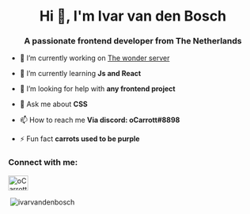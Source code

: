 <h1 align="center">Hi 👋, I'm Ivar van den Bosch</h1>
<h3 align="center">A passionate frontend developer from The Netherlands</h3>

- 🔭 I’m currently working on [The wonder server](https://thewonderserver.com/home)

- 🌱 I’m currently learning **Js and React**

- 🤝 I’m looking for help with **any frontend project**

- 💬 Ask me about **CSS**

- 📫 How to reach me **Via discord: oCarrott#8898**

- ⚡ Fun fact **carrots used to be purple**

<h3 align="left">Connect with me:</h3>
<p align="left">
<a href="https://discord.gg/oCarrott#8898" target="blank"><img align="center" src="https://raw.githubusercontent.com/rahuldkjain/github-profile-readme-generator/master/src/images/icons/Social/discord.svg" alt="oCarrott#8898" height="30" width="40" /></a>
</p>

<p>&nbsp;<img align="center" src="https://github-readme-stats.vercel.app/api?username=ivarvandenbosch&show_icons=true&locale=en" alt="ivarvandenbosch" /></p>

